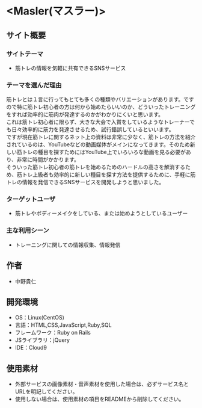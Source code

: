 # <Masler(マスラー)>

## サイト概要
### サイトテーマ
- 筋トレの情報を気軽に共有できるSNSサービス

### テーマを選んだ理由
筋トレとは１言に行ってもとても多くの種類やバリエーションがあります。ですので特に筋トレ初心者の方は何から始めたらいいのか、どういったトレーニングをすれば効率的に筋肉が発達するのかがわかりにくいと思います。  
これは筋トレ初心者に限らず、大きな大会で入賞をしているようなトレーナーでも日々効率的に筋力を発達させるため、試行錯誤しているといいます。  
ですが現在筋トレに関するネット上の資料は非常に少なく、筋トレの方法を紹介されているのは、YouTubeなどの動画媒体がメインになってきます。そのため新しい筋トレの種目を探すためにはYouTube上でいろいろな動画を見る必要があり、非常に時間がかかります。  
そういった筋トレ初心者の筋トレを始めるためのハードルの高さを解消するため、筋トレ上級者も効率的に新しい種目を探す方法を提供するために、手軽に筋トレの情報を発信できるSNSサービスを開発しようと思いました。

### ターゲットユーザ
- 筋トレやボディーメイクをしている、または始めようとしているユーザー

### 主な利用シーン
- トレーニングに関しての情報収集、情報発信

## 作者
- 中野貴仁

## 開発環境
- OS：Linux(CentOS)
- 言語：HTML,CSS,JavaScript,Ruby,SQL
- フレームワーク：Ruby on Rails
- JSライブラリ：jQuery
- IDE：Cloud9

## 使用素材
- 外部サービスの画像素材・音声素材を使用した場合は、必ずサービス名とURLを明記してください。
- 使用しない場合は、使用素材の項目をREADMEから削除してください。
